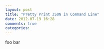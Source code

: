 ```yaml
---
layout: post
title: "Pretty Print JSON in Command Line"
date: 2012-07-19 16:28
comments: true
categories: 
---
```


foo bar
